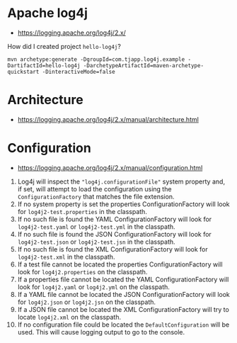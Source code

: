 # Apache log4j #

* https://logging.apache.org/log4j/2.x/


How did I created project `hello-log4j`?

```
mvn archetype:generate -DgroupId=com.tjapp.log4j.example -DartifactId=hello-log4j -DarchetypeArtifactId=maven-archetype-quickstart -DinteractiveMode=false
```


# Architecture #

* https://logging.apache.org/log4j/2.x/manual/architecture.html


# Configuration #

* https://logging.apache.org/log4j/2.x/manual/configuration.html

1. Log4j will inspect the `"log4j.configurationFile"` system property and, if set, will attempt to load the configuration using the `ConfigurationFactory` that matches the file extension.
1. If no system property is set the properties ConfigurationFactory will look for `log4j2-test.properties` in the classpath.
1. If no such file is found the YAML ConfigurationFactory will look for `log4j2-test.yaml` or `log4j2-test.yml` in the classpath.
1. If no such file is found the JSON ConfigurationFactory will look for `log4j2-test.json` or `log4j2-test.jsn` in the classpath.
1. If no such file is found the XML ConfigurationFactory will look for `log4j2-test.xml` in the classpath.
1. If a test file cannot be located the properties ConfigurationFactory will look for `log4j2.properties` on the classpath.
1. If a properties file cannot be located the YAML ConfigurationFactory will look for `log4j2.yaml` or `log4j2.yml` on the classpath.
1. If a YAML file cannot be located the JSON ConfigurationFactory will look for `log4j2.json` or `log4j2.jsn` on the classpath.
1. If a JSON file cannot be located the XML ConfigurationFactory will try to locate `log4j2.xml` on the classpath.
1. If no configuration file could be located the `DefaultConfiguration` will be used. This will cause logging output to go to the console.
